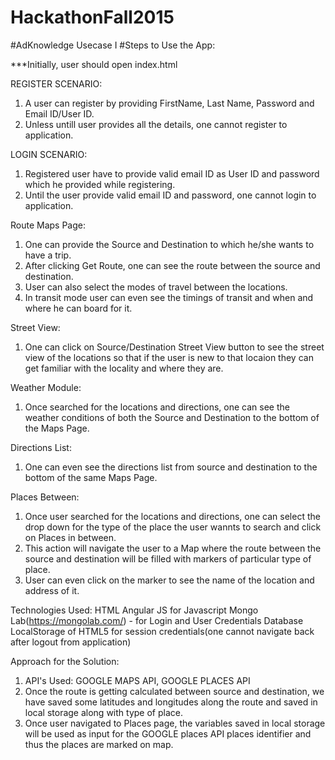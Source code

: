 # HackathonFall2015
#AdKnowledge Usecase I
#Steps to Use the App:

***Initially, user should open index.html

REGISTER SCENARIO:
1) A user can register by providing FirstName, Last Name, Password and Email ID/User ID.
2) Unless untill user provides all the details, one cannot register to application.

LOGIN SCENARIO:
1) Registered user have to provide valid email ID as User ID and password which he provided while registering.
2) Until the user provide valid email ID and password, one cannot login to application.

Route Maps Page:
1) One can provide the Source and Destination to which he/she wants to have a trip.
2) After clicking Get Route, one can see the route between the source and destination.
3) User can also select the modes of travel between the locations.
4) In transit mode user can even see the timings of transit and when and where he can board for it.

Street View:
1) One can click on Source/Destination Street View button to see the street view of the locations so that if the user is new to that locaion they can get familiar with the locality and where they are.

Weather Module:
1) Once searched for the locations and directions, one can see the weather conditions of both the Source and Destination to the bottom of the Maps Page.

Directions List:
1) One can even see the directions list from source and destination to the bottom of the same Maps Page.

Places Between:
1) Once user searched for the locations and directions, one can select the drop down for the type of the place the user wannts to search and click on Places in between.
2) This action will navigate the user to a Map where the route between the source and destination will be filled with markers of particular type of place.
3) User can even click on the marker to see the name of the location and address of it.

Technologies Used:
HTML
Angular JS for Javascript
Mongo Lab(https://mongolab.com/) - for Login and User Credentials Database
LocalStorage of HTML5 for session credentials(one cannot navigate back after logout from application)

Approach for the Solution:
1) API's Used: GOOGLE MAPS API, GOOGLE PLACES API
2) Once the route is getting calculated between source and destination, we have saved some latitudes and longitudes along the route and saved in local storage along with type of place.
3) Once user navigated to Places page, the variables saved in local storage will be used as input for the GOOGLE places API places identifier and thus the places are marked on map.
